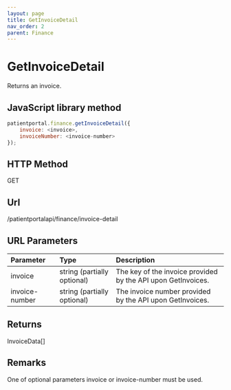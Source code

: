 ```yaml
---
layout: page
title: GetInvoiceDetail
nav_order: 2
parent: Finance
---
```


# GetInvoiceDetail

Returns an invoice.

## JavaScript library method

```javascript
patientportal.finance.getInvoiceDetail({
    invoice: <invoice>,
    invoiceNumber: <invoice-number>
});
```

## HTTP Method

GET

## ****Url****

/patientportalapi/finance/invoice-detail

## URL Parameters

| Parameter | Type   | Description                                                 |
|:----------|:-------|:------------------------------------------------------------|
| invoice | string (partially optional) | The key of the invoice provided by the API upon GetInvoices. |
| invoice-number | string (partially optional) | The invoice number provided by the API upon GetInvoices. |

## Returns

InvoiceData\[\]

## Remarks

One of optional parameters invoice or invoice-number must be used.
